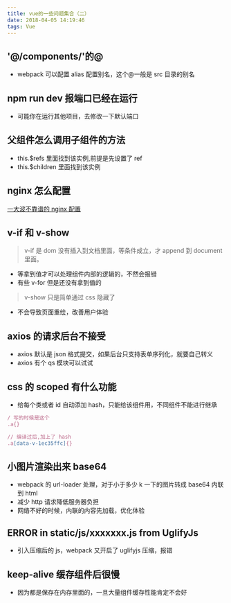 ```yaml
---
title: vue的一些问题集合（二）
date: 2018-04-05 14:19:46
tags: Vue
---
```


## '@/components/'的@

* webpack 可以配置 alias 配置别名，这个@一般是 src 目录的别名

## npm run dev 报端口已经在运行

* 可能你在运行其他项目，去修改一下默认端口

## 父组件怎么调用子组件的方法

* this.$refs 里面找到该实例,前提是先设置了 ref
* this.$children 里面找到该实例

## nginx 怎么配置

[一大波不靠谱的 nginx 配置](https://juejin.im/post/58bfc412da2f60124db5999a)

## v-if 和 v-show

> v-if 是 dom 没有插入到文档里面，等条件成立，才 append 到 document 里面。

* 等拿到值才可以处理组件内部的逻辑的，不然会报错
* 有些 v-for 但是还没有拿到值的

> v-show 只是简单通过 css 隐藏了

* 不会导致页面重绘，改善用户体验

## axios 的请求后台不接受

* axios 默认是 json 格式提交，如果后台只支持表单序列化，就要自己转义
* axios 有个 qs 模块可以试试

## css 的 scoped 有什么功能

* 给每个类或者 id 自动添加 hash，只能给该组件用，不同组件不能进行继承

```javascript
/ 写的时候是这个
.a{}

// 编译过后,加上了 hash
.a[data-v-1ec35ffc]{}
```

## 小图片渲染出来 base64

* webpack 的 url-loader 处理，对于小于多少 k 一下的图片转成 base64 内联到 html
* 减少 http 请求降低服务器负担
* 网络不好的时候，内联的内容先加载，优化体验

## ERROR in static/js/xxxxxxx.js from UglifyJs

* 引入压缩后的 js，webpack 又开启了 uglifyjs 压缩，报错

## keep-alive 缓存组件后很慢

* 因为都是保存在内存里面的，一旦大量组件缓存性能肯定不会好
